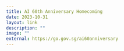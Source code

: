 ```yaml
---
title: AI 60th Anniversary Homecoming
date: 2023-10-31
layout: link
description: ""
image: ""
external: https://go.gov.sg/ai60anniversary
---
```

